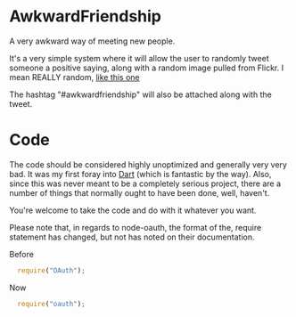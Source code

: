 AwkwardFriendship
=================

A very awkward way of meeting new people.

It's a very simple system where it will allow the user to randomly tweet someone a positive saying, along with a random image pulled from Flickr. I mean REALLY random, [like this one](http://farm8.staticflickr.com/7423/11699597016_412b3e55b6.jpg)

The hashtag "#awkwardfriendship" will also be attached along with the tweet.

Code
================
The code should be considered highly unoptimized and generally very very bad. It was my first foray into [Dart](https://www.dartlang.org/) (which is fantastic by the way). Also, since this was never meant to be a completely serious project, there are a number of things that normally ought to have been done, well, haven't.

You're welcome to take the code and do with it whatever you want. 

Please note that, in regards to node-oauth, the format of the, require statement has changed, but not has noted on their documentation. 

Before
```javascript
  require("OAuth");
```

Now
```javascript
  require("oauth");
```
